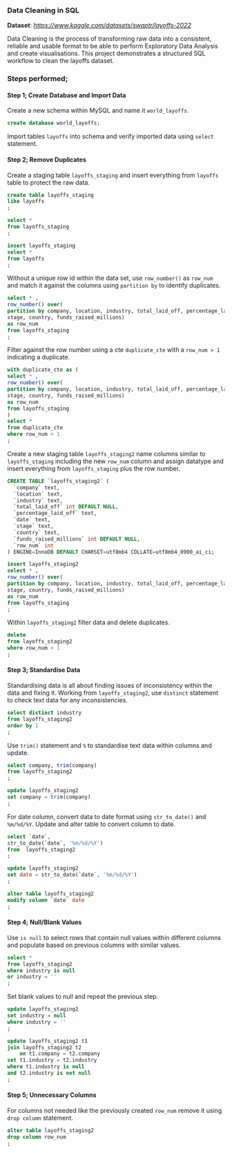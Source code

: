 ### Data Cleaning in SQL

**Dataset**: *https://www.kaggle.com/datasets/swaptr/layoffs-2022*

Data Cleaning is the process of transforming raw data into a consistent, reliable and usable format to be able to perform Exploratory Data Analysis and create visualisations.
This project demonstrates a structured SQL workflow to clean the layoffs dataset.

### Steps performed;

#### Step 1; Create Database and Import Data

Create a new schema within MySQL and name it `world_layoffs`.
```sql
create database world_layoffs;
```
Import tables `layoffs` into schema and verify imported data using `select` statement.

#### Step 2; Remove Duplicates

Create a staging table `layoffs_staging` and insert everything from `layoffs` table to protect the raw data.
```sql
create table layoffs_staging
like layoffs
;

select *
from layoffs_staging
;

insert layoffs_staging
select *
from layoffs
;
```

Without a unique row id within the data set, use `row_number()` as `row_num` and match it against the columns using `partition by` to identify duplicates.
```sql
select * ,
row_number() over(
partition by company, location, industry, total_laid_off, percentage_laid_off, 'date',
stage, country, funds_raised_millions)
as row_num
from layoffs_staging
;
```

Filter against the row number using a cte `duplicate_cte` with a `row_num > 1` indicating a duplicate.
```sql
with duplicate_cte as (
select * ,
row_number() over(
partition by company, location, industry, total_laid_off, percentage_laid_off, 'date',
stage, country, funds_raised_millions)
as row_num
from layoffs_staging
)
select *
from duplicate_cte
where row_num > 1
;
```

Create a new staging table `layoffs_staging2` name columns similar to `layoffs_staging` including the new `row_num` column and assign datatype and insert everything from `layoffs_staging` plus the row number.
```sql
CREATE TABLE `layoffs_staging2` (
  `company` text,
  `location` text,
  `industry` text,
  `total_laid_off` int DEFAULT NULL,
  `percentage_laid_off` text,
  `date` text,
  `stage` text,
  `country` text,
  `funds_raised_millions` int DEFAULT NULL,
  `row_num` int
) ENGINE=InnoDB DEFAULT CHARSET=utf8mb4 COLLATE=utf8mb4_0900_ai_ci;

insert layoffs_staging2
select * ,
row_number() over(
partition by company, location, industry, total_laid_off, percentage_laid_off, 'date',
stage, country, funds_raised_millions)
as row_num
from layoffs_staging
;
```

Within `layoffs_staging2` filter data and delete duplicates.
```sql
delete 
from layoffs_staging2
where row_num > 1 
;
```

#### Step 3; Standardise Data

Standardising data is all about finding issues of inconsistency within the data and fixing it.
Working from `layoffs_staging2`, use `distinct` statement to check text data for any inconsistencies.
```sql
select distinct industry
from layoffs_staging2
order by 1
;
```

Use `trim()` statement and `%` to standardise text data within columns and update.
```sql
select company, trim(company)
from layoffs_staging2
;

update layoffs_staging2
set company = trim(company)
;
```

For date column, convert data to date format using `str_to_date()` and `%m/%d/%Y`. Update and alter table to convert column to date.
```sql
select `date`,
str_to_date(`date`, '%m/%d/%Y')
from  layoffs_staging2
;

update layoffs_staging2
set date = str_to_date(`date`, '%m/%d/%Y')
;

alter table layoffs_staging2
modify column `date` date
;
```


#### Step 4; Null/Blank Values

Use `is null` to select rows that contain null values within different columns and populate based on previous columns with similar values.
```sql
select *
from layoffs_staging2
where industry is null
or industry = ''
;
```

Set blank values to null and repeat the previous step.
```sql
update layoffs_staging2
set industry = null
where industry = ''
;

update layoffs_staging2 t1
join layoffs_staging2 t2
	on t1.company = t2.company
set t1.industry = t2.industry
where t1.industry is null 
and t2.industry is not null
;
```

#### Step 5; Unnecessary Columns

For columns not needed like the previously created `row_num` remove it using `drop column` statement.
```sql
alter table layoffs_staging2
drop column row_num
;
```
